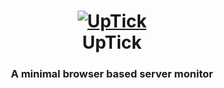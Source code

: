 <h1 align = "center">
  <a href = "chris-a.rocks"><img src = "http://i.imgur.com/VVxthd1.png" alt ="UpTick"></a>
  <br>
  UpTick
  <br>
</h1>

<h3 align = "center">A minimal browser based server monitor</h4>
